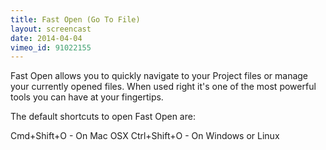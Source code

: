 ```yaml
---
title: Fast Open (Go To File)
layout: screencast
date: 2014-04-04
vimeo_id: 91022155
---
```


Fast Open allows you to quickly navigate to your Project files or manage your currently opened files. When used right it's one of the most powerful tools you can have at your fingertips.

The default shortcuts to open Fast Open are:

Cmd+Shift+O - On Mac OSX
Ctrl+Shift+O - On Windows or Linux